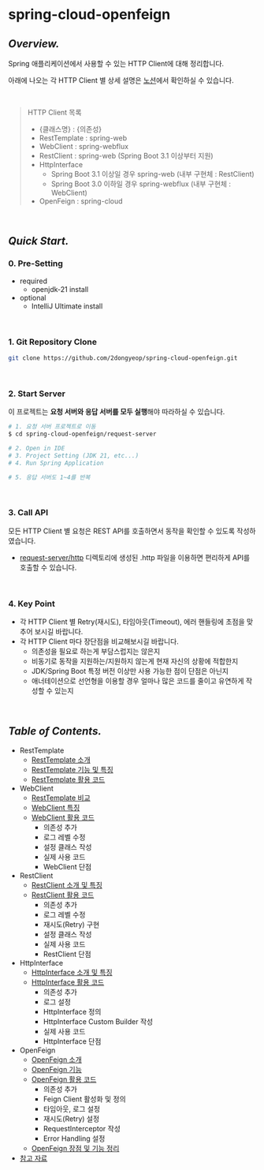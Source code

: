 # spring-cloud-openfeign

## *Overview.*
Spring 애플리케이션에서 사용할 수 있는 HTTP Client에 대해 정리합니다.

아래에 나오는 각 HTTP Client 별 상세 설명은 [노션](https://www.notion.so/leedongyeop/Spring-Boot-OpenFeign-with-Rest-Client-1637623dff4447f3907d59f9811f8803?pvs=4)에서 확인하실 수 있습니다.

<br/>

> HTTP Client 목록
> - {클래스명} : {의존성}
> - RestTemplate : spring-web
> - WebClient : spring-webflux
> - RestClient : spring-web (Spring Boot 3.1 이상부터 지원)
> - HttpInterface
>   - Spring Boot 3.1 이상일 경우 spring-web (내부 구현체 : RestClient)
>   - Spring Boot 3.0 이하일 경우 spring-webflux (내부 구현체 : WebClient)
> - OpenFeign : spring-cloud

<br/>

## *Quick Start.*
### 0. Pre-Setting
- required
  - openjdk-21 install
- optional
  - IntelliJ Ultimate install

<br/>

### 1. Git Repository Clone
```bash
git clone https://github.com/2dongyeop/spring-cloud-openfeign.git
```

<br/>

### 2. Start Server

이 프로젝트는 **요청 서버와 응답 서버를 모두 실행**해야 따라하실 수 있습니다.

```bash
# 1. 요청 서버 프로젝트로 이동
$ cd spring-cloud-openfeign/request-server

# 2. Open in IDE
# 3. Project Setting (JDK 21, etc...)
# 4. Run Spring Application

# 5. 응답 서버도 1~4를 반복
```

<br/>

### 3. Call API
모든 HTTP Client 별 요청은 REST API를 호출하면서 동작을 확인할 수 있도록 작성하였습니다.

- [request-server/http](https://github.com/2dongyeop/spring-cloud-openfeign/tree/main/request-server/http) 디렉토리에 생성된 .http 파일을 이용하면 편리하게 API를 호출할 수 있습니다.

<br/>

### 4. Key Point
- 각 HTTP Client 별 Retry(재시도), 타임아웃(Timeout), 에러 핸들링에 초점을 맞추어 보시길 바랍니다.
- 각 HTTP Client 마다 장단점을 비교해보시길 바랍니다.
  - 의존성을 필요로 하는게 부담스럽지는 않은지
  - 비동기로 동작을 지원하는/지원하지 않는게 현재 자신의 상황에 적합한지
  - JDK/Spring Boot 특정 버전 이상만 사용 가능한 점이 단점은 아닌지
  - 애너테이션으로 선언형을 이용할 경우 얼마나 많은 코드를 줄이고 유연하게 작성할 수 있는지

<br/>

## *Table of Contents.*
- RestTemplate
  - [RestTemplate 소개](https://www.notion.so/leedongyeop/Spring-Boot-OpenFeign-with-Rest-Client-1637623dff4447f3907d59f9811f8803#7b15248ef9444df7a8b52c0edeec84ee)
  - [RestTemplate 기능 및 특징](https://www.notion.so/leedongyeop/Spring-Boot-OpenFeign-with-Rest-Client-1637623dff4447f3907d59f9811f8803#48b14208aca74c6486a701afefca0373)
  - [RestTemplate 활용 코드](https://www.notion.so/leedongyeop/Spring-Boot-OpenFeign-with-Rest-Client-1637623dff4447f3907d59f9811f8803#d325da8293b34e2ab1624d3c7f769b91)
- WebClient
  - [RestTemplate 비교](https://www.notion.so/leedongyeop/Spring-Boot-OpenFeign-with-Rest-Client-1637623dff4447f3907d59f9811f8803#ea9d1caf3156426088b8905a6c168319)
  - [WebClient 특징](https://www.notion.so/leedongyeop/Spring-Boot-OpenFeign-with-Rest-Client-1637623dff4447f3907d59f9811f8803#c865afbf43534041b2a3c4238f2bf132)
  - [WebClient 활용 코드](https://www.notion.so/leedongyeop/Spring-Boot-OpenFeign-with-Rest-Client-1637623dff4447f3907d59f9811f8803#ba54484284564b329c498e2c7986caac)
    - 의존성 추가
    - 로그 레벨 수정
    - 설정 클래스 작성
    - 실제 사용 코드
    - WebClient 단점
- RestClient
  - [RestClient 소개 및 특징](https://www.notion.so/leedongyeop/Spring-Boot-OpenFeign-with-Rest-Client-1637623dff4447f3907d59f9811f8803#3b795f9fd62c4b58b76f1cc21e3a62ff)
  - [RestClient 활용 코드](https://www.notion.so/leedongyeop/Spring-Boot-OpenFeign-with-Rest-Client-1637623dff4447f3907d59f9811f8803#e1d6f4b75ae24468ad2c9431a62c081b)
    - 의존성 추가
    - 로그 레벨 수정
    - 재시도(Retry) 구현
    - 설정 클래스 작성
    - 실제 사용 코드
    - RestClient 단점
- HttpInterface
  - [HttpInterface 소개 및 특징](https://www.notion.so/leedongyeop/Spring-Boot-OpenFeign-with-Rest-Client-1637623dff4447f3907d59f9811f8803#21c7c94b23bd41f1b7da0051bb8a4d9a)
  - [HttpInterface 활용 코드](https://www.notion.so/leedongyeop/Spring-Boot-OpenFeign-with-Rest-Client-1637623dff4447f3907d59f9811f8803#3841f6c4152e40a79ad27901293c2461)
    - 의존성 추가
    - 로그 설정
    - HttpInterface 정의
    - HttpInterface Custom Builder 작성
    - 실제 사용 코드
    - HttpInterface 단점
- OpenFeign
  - [OpenFeign 소개](https://www.notion.so/leedongyeop/Spring-Boot-OpenFeign-with-Rest-Client-1637623dff4447f3907d59f9811f8803#aa940c22717845a0bc822f0bc1c9ffa1)
  - [OpenFeign 기능](https://www.notion.so/leedongyeop/Spring-Boot-OpenFeign-with-Rest-Client-1637623dff4447f3907d59f9811f8803#3401e152bffa4494814cf9a966209cf9)
  - [OpenFeign 활용 코드](https://www.notion.so/leedongyeop/Spring-Boot-OpenFeign-with-Rest-Client-1637623dff4447f3907d59f9811f8803#27947a2e53c048a78ed9c56ed8601043)
    - 의존성 추가
    - Feign Client 활성화 및 정의
    - 타임아웃, 로그 설정
    - 재시도(Retry) 설정
    - RequestInterceptor 작성
    - Error Handling 설정
  - [OpenFeign 장점 및 기능 정리](https://www.notion.so/leedongyeop/Spring-Boot-OpenFeign-with-Rest-Client-1637623dff4447f3907d59f9811f8803#f54ab5794b9f4d35b62a0f4bbc9380d7)
- [참고 자료](https://www.notion.so/leedongyeop/Spring-Boot-OpenFeign-with-Rest-Client-1637623dff4447f3907d59f9811f8803#75aef747be8148238d784dd2937dd01e)